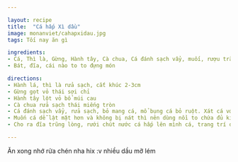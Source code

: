 ```yaml
---

layout: recipe
title:  "Cá hấp Xì dầu"
image: monanviet/cahapxidau.jpg
tags: Tối nay ăn gì

ingredients:
- Cá, Thì là, Gừng, Hành tây, Cà chua, Cá đánh sạch vẩy, muối, rượu trắng, nước mắm, hạt nêm, bột ngọt, dầu hào, dầu ướp
- Bát, đĩa, cái nào to to đựng món

directions:
- Hành lá, thì là rửa sạch, cắt khúc 2-3cm
- Gừng gọt vỏ thái sợi chỉ
- Hành tây lột vỏ bổ múi cau
- Cà chua rửa sạch thái miếng tròn
- Cá đánh sạch vẩy, rửa sạch, bỏ mang cá, mổ bụng cá bỏ ruột. Xát cá với muối và rượu trắng cho đỡ nhớt và khử mùi tanh, rửa lại bằng nước thật lạnh. Dùng dao khía chéo vài đường trên thân cá cho dễ ngấm gia vị cũng như nhanh chín. (nếu là cá to, thân dày, còn cá nhỏ thì không cần khía). Ướp cá với 2 thìa nước mắm, 1 thìa hạt nêm, 1 thìa bột ngọt, 1 thìa dầu hào, 2 thìa xì dầu ướp trong 30p
- Muốn cá dễ lật mặt hơn và không bị nát thì nên dùng nồi to chứa đủ kích cỡ con cá. Tiếp theo đó là xếp hành tây, cà chua thái khoanh dày dày dưới đáy nồi để tránh cá chạm trực tiếp vào đáy nồi, dễ gây sát cá, khó lật. Rưới xì dầu lên trên mình cá, xếp hành, gừng, cũng như thì là lên, đậy vung lại. Đun lửa nhỏ, cà chua, hành tây, cá sẽ tự ra nước. Chú ý là đun lửa nhỏ thôi nhé! (nếu sợ cháy có thể cho thêm xíu nước sôi vào). Đun khoảng 15 phút, thấy phần khía trên mình cá hơi cong lại, cá có mùi thơm. Lật mặt cá để hấp cá chín đều. Đun thêm 15 phút nữa. Kiểm tra xem cá hấp chín chưa bằng cách chọc đũa vào phần dày nhất của cá, k thấy nước đỏ chảy ra là cá chín
- Cho ra đĩa trũng lòng, rưới chút nước cá hấp lên mình cá, trang trí đĩa cá sao cho thật bắt mắt. Xong thì măm măm thôi

---
```


Ăn xong nhớ rửa chén nha hix :v nhiều dầu mỡ lém